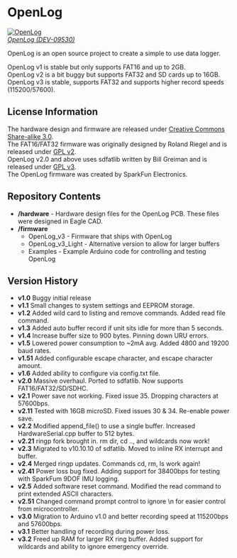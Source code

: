 OpenLog
=======

[![OpenLog](https://dlnmh9ip6v2uc.cloudfront.net/images/products/9/5/3/0/09530-01_i_ma.jpg)  
*OpenLog (DEV-09530)*](https://www.sparkfun.com/products/9530)

OpenLog is an open source project to create a simple to use data logger. 

OpenLog v1 is stable but only supports FAT16 and up to 2GB.  
OpenLog v2 is a bit buggy but supports FAT32 and SD cards up to 16GB.  
OpenLog v3 is stable, supports FAT32 and supports higher record speeds (115200/57600).

License Information
-------------------

The hardware design and firmware are released under [Creative Commons Share-alike 3.0](http://creativecommons.org/licenses/by-sa/3.0/).  
The FAT16/FAT32 firmware was originally designed by Roland Riegel and is released under [GPL v2](http://www.gnu.org/licenses/gpl-2.0.html).  
OpenLog v2.0 and above uses sdfatlib written by Bill Greiman and is released under [GPL v3](http://www.gnu.org/licenses/gpl-3.0.html).  
The OpenLog firmware was created by SparkFun Electronics.

Repository Contents
-------------------

* **/hardware** - Hardware design files for the OpenLog PCB. These files were designed in Eagle CAD.
* **/firmware** 
    * OpenLog_v3 - Firmware that ships with OpenLog
    * OpenLog_v3_Light - Alternative version to allow for larger buffers
    * Examples - Example Arduino code for controlling and testing OpenLog

Version History
---------------

* **v1.0**  Buggy initial release
* **v1.1**  Small changes to system settings and EEPROM storage.
* **v1.2**  Added wild card to listing and remove commands. Added read file command.
* **v1.3**  Added auto buffer record if unit sits idle for more than 5 seconds.
* **v1.4**  Increase buffer size to 900 bytes. Pinning down URU errors.
* **v1.5**  Lowered power consumption to ~2mA avg. Added 4800 and 19200 baud rates.
* **v1.51** Added configurable escape character, and escape character amount.
* **v1.6**  Added ability to configure via config.txt file.
* **v2.0**  Massive overhaul. Ported to sdfatlib. Now supports FAT16/FAT32/SD/SDHC.
* **v2.1**  Power save not working. Fixed issue 35. Dropping characters at 57600bps.
* **v2.11** Tested with 16GB microSD. Fixed issues 30 & 34. Re-enable power save.
* **v2.2**  Modified append_file() to use a single buffer. Increased HardwareSerial.cpp buffer to 512 bytes.
* **v2.21** ringp fork brought in. rm dir, cd .., and wildcards now work!
* **v2.3**  Migrated to v10.10.10 of sdfatlib. Moved to inline RX interrupt and buffer.
* **v2.4**  Merged ringp updates. Commands cd, rm, ls work again!
* **v2.41** Power loss bug fixed. Adding support for 38400bps for testing with SparkFum 9DOF IMU logging. 
* **v2.5**  Added software reset command. Modified the read command to print extended ASCII characters.
* **v2.51** Changed command prompt control to ignore \n for easier control from microcontroller.
* **v3.0**  Migration to Arduino v1.0 and better recording speed at 115200bps and 57600bps.
* **v3.1**  Better handling of recording during power loss.
* **v3.2**  Freed up RAM for larger RX ring buffer. Added support for wildcards and ability to ignore emergency override.